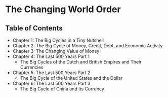# The Changing World Order

## Table of Contents


- Chapter 1: The Big Cycles in a Tiny Nutshell
- Chapter 2: The Big Cycle of Money, Credit, Debt, and Economic Activity
- Chapter 3: The Changing Value of Money
- Chapter 4: The Last 500 Years Part 1
  - The Big Cycles of the Dutch and British Empires and Their Currencies
- Chapter 5: The Last 500 Years Part 2
  - The Big Cycle of the United States and the Dollar
- Chapter 6: The Last 500 Years Part 3
  - The Big Cycle of China and Its Currency
